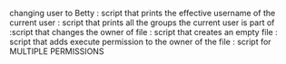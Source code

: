 changing user to Betty
: script that prints the effective username of the current user
: script that prints all the groups the current user is part of
:script that changes the owner of file
: script that creates an empty file
: script that adds execute permission to the owner of the file
: script for MULTIPLE PERMISSIONS
